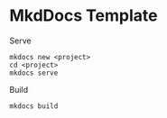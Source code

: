 # MkdDocs Template

Serve
```
mkdocs new <project>
cd <project>
mkdocs serve
```

Build
```
mkdocs build
```
